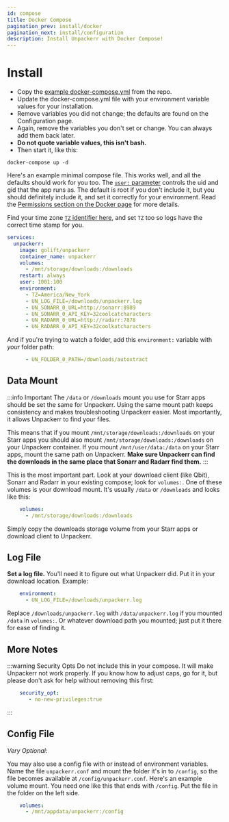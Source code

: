 ```yaml
---
id: compose
title: Docker Compose
pagination_prev: install/docker
pagination_next: install/configuration
description: Install Unpackerr with Docker Compose!
---
```


# Install

- Copy the [example docker-compose.yml](https://github.com/Unpackerr/unpackerr/blob/main/examples/docker-compose.yml)
  from the repo.
- Update the docker-compose.yml file with your environment variable values for your installation.
- Remove variables you did not change; the defaults are found on the Configuration page.
- Again, remove the variables you don't set or change. You can always add them back later.
- **Do not quote variable values, this isn't bash.**
- Then start it, like this:

```shell
docker-compose up -d
```

Here's an example minimal compose file. This works well, and all the defaults should work for you too.
The [`user:` parameter](https://docs.docker.com/compose/compose-file/05-services/#user) controls
the uid and gid that the app runs as. The default is root if you don't include it, but you should definitely
include it, and set it correctly for your environment.
Read the [Permissions section on the Docker page](docker#permissions) for more details.

Find your time zone [`TZ` identifier here](https://en.wikipedia.org/wiki/List_of_tz_database_time_zones),
and set `TZ` too so logs have the correct time stamp for you.

```yaml
services:
  unpackerr:
    image: golift/unpackerr
    container_name: unpackerr
    volumes:
      - /mnt/storage/downloads:/downloads
    restart: always
    user: 1001:100
    environment:
      - TZ=America/New_York
      - UN_LOG_FILE=/downloads/unpackerr.log
      - UN_SONARR_0_URL=http://sonarr:8989
      - UN_SONARR_0_API_KEY=32coolcatcharacters
      - UN_RADARR_0_URL=http://radarr:7878
      - UN_RADARR_0_API_KEY=32coolkatcharacters
```

And if you're trying to watch a folder, add this `environment:` variable with _your_ folder path:

```yaml
      - UN_FOLDER_0_PATH=/downloads/autoxtract
```

## Data Mount

:::info Important
The `/data` or `/downloads` mount you use for Starr apps should be set the same for Unpackerr.
Using the same mount path keeps consistency and makes troubleshooting Unpackerr easier.
Most importantly, it allows Unpackerr to find your files.

This means that if you mount `/mnt/storage/downloads:/downloads` on your Starr apps you should
also mount `/mnt/storage/downloads:/downloads` on your Unpackerr container. If you mount
`/mnt/user/data:/data` on your Starr apps, mount the same path on Unpackerr.
**Make sure Unpackerr can find the downloads in the same place that Sonarr and Radarr find them.**
:::

This is the most important part. Look at your download client (like Qbit), Sonarr and Radarr in your
existing compose; look for `volumes:`. One of these volumes is your download mount. It's usually
`/data` or `/downloads` and looks like this:

```yaml
    volumes:
      - /mnt/storage/downloads:/downloads
```

Simply copy the downloads storage volume from your Starr apps or download client to Unpackerr.

## Log File

**Set a log file.** You'll need it to figure out what Unpackerr did. Put it in your download location.
Example:

```yaml
    environment:
      - UN_LOG_FILE=/downloads/unpackerr.log
```

Replace `/downloads/unpackerr.log` with `/data/unpackerr.log` if you mounted `/data` in `volumes:`.
Or whatever download path you mounted; just put it there for ease of finding it.

## More Notes

:::warning Security Opts
Do not include this in your compose. It will make Unpackerr not work properly. If you know how
to adjust caps, go for it, but please don't ask for help without removing this first:

```yaml
    security_opt:
       - no-new-privileges:true
```
:::

## Config File

_Very Optional:_

You may also use a config file with or instead of environment variables. Name the file `unpackerr.conf`
and mount the folder it's in to `/config`, so the file becomes available at `/config/unpackerr.conf`.
Here's an example volume mount. You need one like this that ends with `/config`. Put the file in the
folder on the left side.

```yaml
    volumes:
      - /mnt/appdata/unpackerr:/config
```
